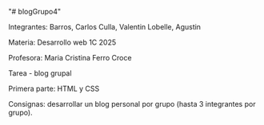 "# blogGrupo4" 

Integrantes: 
Barros, Carlos
Culla, Valentin
Lobelle, Agustin

Materia: Desarrollo web 1C 2025


Profesora: Maria Cristina Ferro Croce


Tarea - blog grupal

Primera parte: HTML y CSS

Consignas: desarrollar un blog personal por grupo (hasta 3 integrantes por grupo). 
